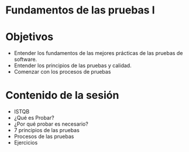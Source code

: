 # Fundamentos de las pruebas I

# Objetivos
- Entender los fundamentos de las mejores prácticas de las pruebas de software.
- Entender los principios de las pruebas y calidad.
- Comenzar con los procesos de pruebas

# Contenido de la sesión
- ISTQB
- ¿Qué es Probar?
- ¿Por qué probar es necesario?
- 7 principios de las pruebas
- Procesos de las pruebas
- Ejercicios
